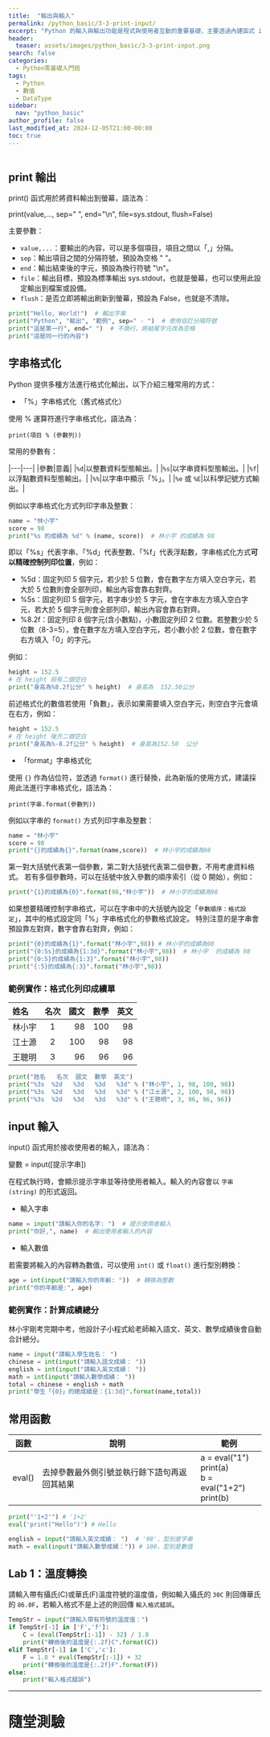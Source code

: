 ```yaml
---
title:  "輸出與輸入"
permalink: /python_basic/3-3-print-input/
excerpt: "Python 的輸入與輸出功能是程式與使用者互動的重要基礎，主要透過內建函式 input() 和 print() 來實現。"
header:
  teaser: assets/images/python_basic/3-3-print-input.png
search: false
categories: 
  - Python零基礎入門班
tags:
  - Python
  - 數值
  - DataType
sidebar:
  nav: "python_basic"
author_profile: false
last_modified_at: 2024-12-05T21:00-00:00
toc: true
---
```


<figure class="align-center">
  <img src="{{ site.url }}{{ site.baseurl }}/assets/images/python_basic/3-3-print-input.png" alt="">
</figure> 

## print 輸出

print() 函式用於將資料輸出到螢幕，語法為：

print(value,..., sep=" ", end="\n", file=sys.stdout, flush=False)

主要參數：
* `value,...`：要輸出的內容，可以是多個項目，項目之間以「,」分隔。
* `sep`：輸出項目之間的分隔符號，預設為空格 " "。
* `end`：輸出結束後的字元，預設為換行符號 "\n"。
* `file`：輸出目標，預設為標準輸出 sys.stdout，也就是螢幕，也可以使用此設定輸出到檔案或設備。
* `flush`：是否立即將輸出刷新到螢幕，預設為 False，也就是不清除。

```python
print("Hello, World!")  # 輸出字串
print("Python", "輸出", "範例", sep=" - ")  # 使用自訂分隔符號
print("這是第一行", end=" ")  # 不換行，將結尾字元改為空格
print("這是同一行的內容")
```

## 字串格式化

Python 提供多種方法進行格式化輸出，以下介紹三種常用的方式：

* 「%」字串格式化（舊式格式化）

使用 % 運算符進行字串格式化，語法為：

`print(項目 % (參數列))`

常用的參數有：

|---|---|
|參數|意義|
|`%d`|以整數資料型態輸出。|
|`%s`|以字串資料型態輸出。|
|`%f`|以浮點數資料型態輸出。|
|`%%`|以字串中顯示「%」。|
|`%e` 或 `%E`|以科學記號方式輸出。|

例如以字串格式化方式列印字串及整數：

```python
name = "林小宇"
score = 98
print("%s 的成績為 %d" % (name, score))  # 林小宇 的成績為 98
```

即以「%s」代表字串、「%d」代表整數、「%f」代表浮點數，字串格式化方式**可以精確控制列印位置**，例如：

  * %5d：固定列印 5 個字元，若少於 5 位數，會在數字左方填入空白字元，若大於 5 位數則會全部列印，輸出內容會靠右對齊。
  * %5s：固定列印 5 個字元，若字串少於 5 字元，會在字串左方填入空白字元，若大於 5 個字元則會全部列印，輸出內容會靠右對齊。
  * %8.2f：固定列印 8 個字元(含小數點)，小數固定列印 2 位數。若整數少於 5 位數（8-3=5），會在數字左方填入空白字元，若小數小於 2 位數，會在數字右方填入「0」的字元。

例如：

```python
height = 152.5
# 在 height 前有二個空白
print("身高為%8.2f公分" % height)  # 身高為  152.50公分
``` 

前述格式化的數值若使用「負數」，表示如果需要填入空白字元，則空白字元會填在右方，例如：

```python
height = 152.5
# 在 height 後方二個空白
print("身高為%-8.2f公分" % height)  # 身高為152.50  公分
``` 

* 「format」字串格式化

使用 `{}` 作為佔位符，並透過 `format()` 進行替換，此為新版的使用方式，建議採用此法進行字串格式化，語法為：

`print(字串.format(參數列))`

例如以字串的 `format()` 方式列印字串及整數：

```python
name = "林小宇"
score = 98
print("{}的成績為{}".format(name,score))  # 林小宇的成績為98
```

第一對大括號代表第一個參數，第二對大括號代表第二個參數，不用考慮資料格式。
若有多個參數時，可以在括號中放入參數的順序索引（從 0 開始），例如：

```python
print("{1}的成績為{0}".format(98,"林小宇"))  # 林小宇的成績為98
```

如果想要精確控制字串格式，可以在字串中的大括號內設定「`參數順序：格式設定`」，其中的格式設定同「%」字串格式化的參數格式設定。
特別注意的是字串會預設靠左對齊，數字會靠右對齊，例如：

```python
print("{0}的成績為{1}".format("林小宇",98)) # 林小宇的成績為98
print("{0:5s}的成績為{1:3d}".format("林小宇",98))  # 林小宇  的成績為 98
print("{0:5}的成績為{1:3}".format("林小宇",98))
print("{:5}的成績為{:3}".format("林小宇",98))
```

### 範例實作：格式化列印成續單

| 姓名   | 名次 | 國文 | 數學 | 英文 |
|:-------|:----:|-----:|-----:|-----:|
| 林小宇 |   1  |   98 |  100 |   98 |
| 江士源 |   2  |  100 |   98 |   98 |
| 王聰明 |   3  |   96 |   96 |   96 |

```python
print("姓名   名次  國文  數學  英文")
print("%3s  %2d   %3d   %3d   %3d" % ("林小宇", 1, 98, 100, 98))
print("%3s  %2d   %3d   %3d   %3d" % ("江士源", 2, 100, 98, 98))
print("%3s  %2d   %3d   %3d   %3d" % ("王聰明", 3, 96, 96, 96))
```

## input 輸入

input() 函式用於接收使用者的輸入，語法為：

變數 = input([提示字串])

在程式執行時，會顯示提示字串並等待使用者輸入。輸入的內容會以 `字串 (string)` 的形式返回。

* 輸入字串

```python
name = input("請輸入你的名字: ")  # 提示使用者輸入
print("你好,", name)  # 輸出使用者輸入的內容
```

* 輸入數值

若需要將輸入的內容轉為數值，可以使用 `int()` 或 `float()` 進行型別轉換：

```python
age = int(input("請輸入你的年齡: "))  # 轉換為整數
print("你的年齡是:", age)
```

### 範例實作：計算成績總分

林小宇剛考完期中考，他設計子小程式給老師輸入語文、英文、數學成績後會自動合計總分。

```python
name = input("請輸入學生姓名： ")
chinese = int(input("請輸入語文成績： "))
english = int(input("請輸入英文成績： "))
math = int(input("請輸入數學成績： "))
total = chinese + english + math
print("學生「{0}」的總成續是：{1:3d}".format(name,total))
```

## 常用函數

| 函數 | 說明 | 範例 |
| --- | --- | --- |
| eval() | 去掉參數最外側引號並執行餘下語句再返回其結果 | a = eval("1") <br> print(a) <br> b = eval("1+2") <br> print(b)| 

```python
print("'1+2'") # '1+2'
eval('print("Hello")') # Hello

english = input("請輸入英文成績： ")  # '98'，型別是字串 
math = eval(input("請輸入數學成績：")) # 100，型別是數值
```

## Lab 1：溫度轉換

請輸入帶有攝氏(C)或華氏(F)溫度符號的溫度值，例如輸入攝氏的 `30C` 則回傳華氏的 `86.0F`，若輸入格式不是上述的則回傳 `輸入格式錯誤`。

```python
TempStr = input("請輸入帶有符號的溫度值：")
if TempStr[-1] in ['F','f']:
    C = (eval(TempStr[:-1]) - 32) / 1.8
    print("轉換後的溫度是{:.2f}C".format(C))
elif TempStr[-1] in ['C','c']:
    F = 1.8 * eval(TempStr[:-1]) + 32
    print("轉換後的溫度是{:.2f}F".format(F))
else:
    print("輸入格式錯誤")
```

----- 

# 隨堂測驗

